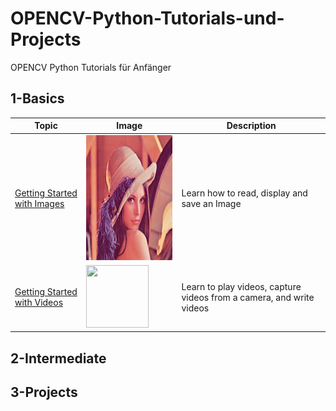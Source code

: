 # OPENCV-Python-Tutorials-und-Projects
OPENCV Python Tutorials für Anfänger

## 1-Basics 
|  Topic        |  Image        |  Description      | 
|  ------------ | ------------  | ------------      |
|[Getting Started with Images](https://github.com/ELMehdiNaor/OPENCV-Python-Tutorials-und-Projekte/blob/main/Basics/Read_Display_Write_Image.py)|<img src="https://github.com/ELMehdiNaor/OPENCV-Python-Tutorials-und-Projekte/blob/main/Resources/lena.png" width="200" height="200">|Learn how to read, display and save an Image|
|[Getting Started with Videos]()|<img src="https://github.com/ELMehdiNaor/OPENCV-Python-Tutorials-und-Projekte/blob/main/Resources/testVideo.mp4" width="100"  height="100">|Learn to play videos, capture videos from a camera, and write videos|

 
## 2-Intermediate 

## 3-Projects 
